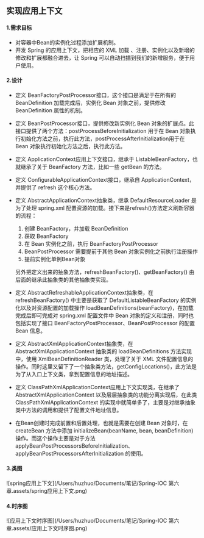## 实现应用上下文

#### 1.需求目标

- 对容器中Bean的实例化过程添加扩展机制。
- 开发 Spring 的应用上下文，把相应的 XML 加载 、注册、实例化以及新增的修改和扩展都融合进去，让 Spring 可以自动扫描到我们的新增服务，便于用户使用。

#### 2.设计

- 定义 BeanFactoryPostProcessor接口，这个接口是满足于在所有的 BeanDefinition 加载完成后，实例化 Bean 对象之前，提供修改 BeanDefinition 属性的机制。

- 定义 BeanPostProcessor接口，提供修改新实例化 Bean 对象的扩展点。此接口提供了两个方法：postProcessBeforeInitialization 用于在 Bean 对象执行初始化方法之前，执行此方法，postProcessAfterInitialization用于在 Bean 对象执行初始化方法之后，执行此方法。

- 定义 ApplicationContext应用上下文接口，继承于 ListableBeanFactory，也就继承了关于 BeanFactory 方法，比如一些 getBean 的方法。

- 定义 ConfigurableApplicationContext接口，继承自 ApplicationContext，并提供了 refresh 这个核心方法。

- 定义 AbstractApplicationContext抽象类，继承 DefaultResourceLoader 是为了处理 spring.xml 配置资源的加载。接下来是refresh()方法定义刷新容器的流程：

  1. 创建 BeanFactory，并加载 BeanDefinition
  2. 获取 BeanFactory
  3. 在 Bean 实例化之前，执行 BeanFactoryPostProcessor
  4. BeanPostProcessor 需要提前于其他 Bean 对象实例化之前执行注册操作
  5. 提前实例化单例Bean对象

  另外把定义出来的抽象方法，refreshBeanFactory()、getBeanFactory() 由后面的继承此抽象类的其他抽象类实现。

- 定义 AbstractRefreshableApplicationContext抽象类，在refreshBeanFactory() 中主要是获取了 DefaultListableBeanFactory 的实例化以及对资源配置的加载操作 loadBeanDefinitions(beanFactory)，在加载完成后即可完成对 spring.xml 配置文件中 Bean 对象的定义和注册，同时也包括实现了接口 BeanFactoryPostProcessor、BeanPostProcessor 的配置 Bean 信息。

- 定义 AbstractXmlApplicationContext抽象类，在 AbstractXmlApplicationContext 抽象类的 loadBeanDefinitions 方法实现中，使用 XmlBeanDefinitionReader 类，处理了关于 XML 文件配置信息的操作。同时这里又留下了一个抽象类方法，getConfigLocations()，此方法是为了从入口上下文类，拿到配置信息的地址描述。

- 定义 ClassPathXmlApplicationContext应用上下文实现类，在继承了 AbstractXmlApplicationContext 以及层层抽象类的功能分离实现后，在此类 ClassPathXmlApplicationContext 的实现中就简单多了，主要是对继承抽象类中方法的调用和提供了配置文件地址信息。

- 在Bean创建时完成前置和后置处理，也就是需要在创建 Bean 对象时，在 createBean 方法中添加 initializeBean(beanName, bean, beanDefinition) 操作。而这个操作主要是对于方法 applyBeanPostProcessorsBeforeInitialization、applyBeanPostProcessorsAfterInitialization 的使用。

#### 3.类图

![spring应用上下文](/Users/huzhuo/Documents/笔记/Spring-IOC 第六章.assets/spring应用上下文.png)

#### 4.时序图

![应用上下文时序图](/Users/huzhuo/Documents/笔记/Spring-IOC 第六章.assets/应用上下文时序图.png)


